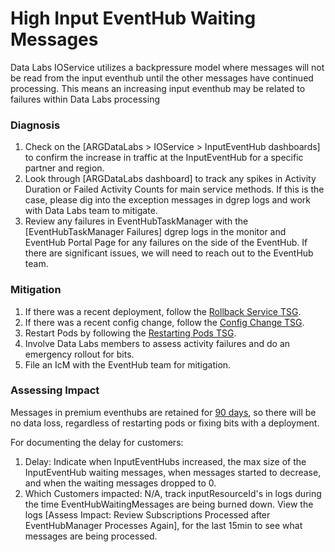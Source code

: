# High Input EventHub Waiting Messages

Data Labs IOService utilizes a backpressure model where messages will not be read from the input eventhub until the other messages have continued processing. This means an increasing input eventhub may be related to failures within Data Labs processing

### Diagnosis

1. Check on the [ARGDataLabs > IOService > InputEventHub dashboards] to confirm the increase in traffic at the InputEventHub for a specific partner and region.
2. Look through [ARGDataLabs dashboard] to track any spikes in Activity Duration or Failed Activity Counts for main service methods. If this is the case, please dig into the exception messages in dgrep logs and work with Data Labs team to mitigate.
3. Review any failures in EventHubTaskManager with the [EventHubTaskManager Failures] dgrep logs in the monitor and EventHub Portal Page for any failures on the side of the EventHub. If there are significant issues, we will need to reach out to the EventHub team.

### Mitigation

1. If there was a recent deployment, follow the [Rollback Service TSG](../operations/RollbackServices.md).
2. If there was a recent config change, follow the [Config Change TSG](../operations/ConfigChange.md).
3. Restart Pods by following the [Restarting Pods TSG](../operations/RestartingPods.md).
4. Involve Data Labs members to assess activity failures and do an emergency rollout for bits.
5. File an IcM with the EventHub team for mitigation.

### Assessing Impact

Messages in premium eventhubs are retained for [90 days](https://learn.microsoft.com/en-us/azure/event-hubs/event-hubs-quotas), so there will be no data loss, regardless of restarting pods or fixing bits with a deployment. 

For documenting the delay for customers:
1. Delay: Indicate when InputEventHubs increased, the max size of the InputEventHub waiting messages, when messages started to decrease, and when the waiting messages dropped to 0.
2. Which Customers impacted: N/A, track inputResourceId's in logs during the time EventHubWaitingMessages are being burned down. View the logs [Assess Impact: Review Subscriptions Processed after EventHubManager Processes Again], for the last 15min to see what messages are being processed.